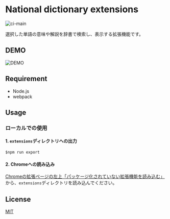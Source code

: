 # National dictionary extensions

![ci-main](https://github.com/faronan/national-dictionary-extensions/workflows/CI/badge.svg)

選択した単語の意味や解説を辞書で検索し、表示する拡張機能です。

## DEMO

![DEMO](https://user-images.githubusercontent.com/40588536/143685943-c1576e29-bfb3-4db8-8fdd-9c438a2ab195.gif 'DEMO')


## Requirement
- Node.js
- webpack

## Usage
### ローカルでの使用
#### 1. `extensions`ディレクトリへの出力
```
$npm run export
```
#### 2. Chromeへの読み込み

[Chromeの拡張ページの左上「パッケージ化されていない拡張機能を読み込む」](chrome://extensions/)
から、`extensions`ディレクトリを読み込んでください。

## License
[MIT](https://choosealicense.com/licenses/mit/)